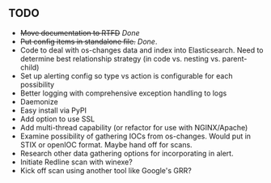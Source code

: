 TODO
----

* ~~Move documentation to RTFD~~ *Done*
* ~~Put config items in standalone file.~~ *Done*.
* Code to deal with os-changes data and index into Elasticsearch. Need to determine best relationship strategy (in code vs. nesting vs. parent-child)
* Set up alerting config so type vs action is configurable for each possibility
* Better logging with comprehensive exception handling to logs
* Daemonize
* Easy install via PyPI
* Add option to use SSL
* Add multi-thread capability (or refactor for use with NGINX/Apache)
* Examine possibility of gathering IOCs from os-changes. Would put in STIX or openIOC format. Maybe hand off for scans.
* Research other data gathering options for incorporating in alert.
* Initiate Redline scan with winexe?
* Kick off scan using another tool like Google's GRR?